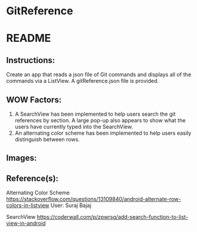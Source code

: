 # GitReference
# README  
## Instructions:
Create an app that reads a json file of Git commands and displays all of the commands via a ListView. A gitReference.json file is provided.

## WOW Factors:
1. A SearchView has been implemented to help users search the git references by section. A large pop-up also appears to show what the users have currently typed into the SearchView.
2. An alternating color scheme has been implemented to help users easily distinguish between rows. 


## Images: 


## Reference(s):
Alternating Color Scheme
https://stackoverflow.com/questions/13109840/android-alternate-row-colors-in-listview
User: Suraj Bajaj

SearchView
https://coderwall.com/p/zpwrsg/add-search-function-to-list-view-in-android
